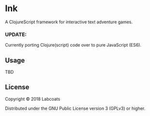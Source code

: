 # Ink

A ClojureScript framework for interactive text adventure games.

### UPDATE:
Currently porting Clojure(script) code over to pure JavaScript (ES6).

## Usage

TBD

## License

Copyright © 2018 Labcoats

Distributed under the GNU Public License version 3 (GPLv3) or higher.
